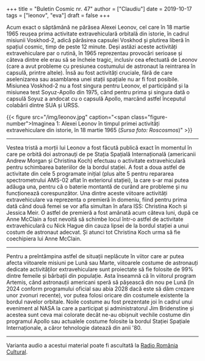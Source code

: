 +++
title = "Buletin Cosmic nr. 47"
author = ["Claudiu"]
date = 2019-10-17
tags = ["leonov", "eva"]
draft = false
+++

Acum exact o săptămână ne părăsea Alexei Leonov, cel care în 18 martie 1965 reușea prima activitate extravehiculară orbitală din istorie, în cadrul misiunii Voskhod-2, adică părăsirea capsulei Voskhod și plutirea liberă în spațiul cosmic, timp de peste 12 minute. Deși astăzi aceste activități extravehiculare par o rutină, în 1965 reprezentau provocări serioase și câteva dintre ele erau să se încheie tragic, inclusiv cea efectuată de Leonov (care a avut probleme cu presiunea costumului de astronaut la reintrarea în capsulă, printre altele). Însă au fost activități cruciale, fără de care aselenizarea sau asamblarea unei stații spațiale nu ar fi fost posibile. Misiunea Voskhod-2 nu a fost singura pentru Leonov, el participând și la misiunea test Soyuz-Apollo din 1975, când pentru prima și singura dată o capsulă Soyuz a andocat cu o capsulă Apollo, marcând astfel începutul colabării dintre SUA și URSS.

{{< figure src="/img/leonov.jpg" caption="<span class=\"figure-number\">Imaginea 1: </span>Alexei Leonov în timpul primei activități extravehiculare din istorie, în 18 martie 1965 (_Sursa foto: Roscosmos_)" >}}

---

Vestea tristă a morții lui Leonov a fost făcută publică exact în momentul în care pe orbită doi astronauți de pe Stația Spațială Internațională (americanii Andrew Morgan și Christina Koch) efectuau o activitate extravehiculară pentru schimbarea bateriilor de la bordul stației. A fost a doua astfel de activitate din cele 5 programate inițial (plus alte 5 pentru repararea spectrometrului AMS-02 aflat în exteriorul stației), la care s-ar mai putea adăuga una, pentru că o baterie montantă de curând are probleme și nu funcționează corespunzător. Una dintre aceste viitoare activități extravehiculare va reprezenta o premieră în domeniu, fiind pentru prima dată când două femei se vor afla simultan în afara ISS: Christina Koch și Jessica Meir. O astfel de premieră a fost amânată acum câteva luni, după ce Anne McClain a fost nevoită să schimbe locul într-o astfel de activitate extravehiculară cu Nick Hague din cauza lipsei de la bordul stației a unui costum de astronaut adecvat. Și atunci tot Christina Koch urma să fie coechipiera lui Anne McClain.

---

Pentru a preîntâmpina astfel de situații neplăcute în viitor care ar putea afecta viitoarele misiuni pe Lună sau Marte, viitoarele costume de astronauți dedicate activităților extravehiculare sunt proiectate să fie folosite de 99% dintre femeile și bărbații din populație. Asta înseamnă că în viitorul program Artemis, când astronauții americani speră să pășească din nou pe Lună (în 2024 conform programului oficial sau abia 2028 dacă este să dăm crezare unor zvonuri recente), vor putea folosi oricare din costumele existente la bordul navelor orbitale. Noile costume au fost prezentate joi în cadrul unui eveniment al NASA la care a participat și administratorul Jim Bridenstine și acestea sunt ceva mai colorate decât ne-au obișnuit vechile costume din programul Apollo sau actualele costume folosite la bordul Stației Spațiale Internaționale, a căror tehnologie datează din anii '80.

---

Varianta audio a acestui material poate fi ascultată la [Radio România Cultural](https://radioromaniacultural.ro/buletin-cosmic-37/).
